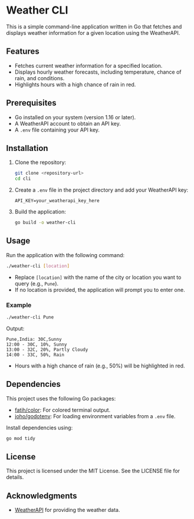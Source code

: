 # Weather CLI

This is a simple command-line application written in Go that fetches and displays weather information for a given location using the WeatherAPI.

## Features
- Fetches current weather information for a specified location.
- Displays hourly weather forecasts, including temperature, chance of rain, and conditions.
- Highlights hours with a high chance of rain in red.

## Prerequisites
- Go installed on your system (version 1.16 or later).
- A WeatherAPI account to obtain an API key.
- A `.env` file containing your API key.

## Installation
1. Clone the repository:
   ```bash
   git clone <repository-url>
   cd cli
   ```

2. Create a `.env` file in the project directory and add your WeatherAPI key:
   ```env
   API_KEY=your_weatherapi_key_here
   ```

3. Build the application:
   ```bash
   go build -o weather-cli
   ```

## Usage
Run the application with the following command:
```bash
./weather-cli [location]
```
- Replace `[location]` with the name of the city or location you want to query (e.g., `Pune`).
- If no location is provided, the application will prompt you to enter one.

### Example
```bash
./weather-cli Pune
```
Output:
```
Pune,India: 30C,Sunny
12:00 - 30C, 10%, Sunny
13:00 - 32C, 20%, Partly Cloudy
14:00 - 33C, 50%, Rain
```
- Hours with a high chance of rain (e.g., 50%) will be highlighted in red.

## Dependencies
This project uses the following Go packages:
- [fatih/color](https://github.com/fatih/color): For colored terminal output.
- [joho/godotenv](https://github.com/joho/godotenv): For loading environment variables from a `.env` file.

Install dependencies using:
```bash
go mod tidy
```

## License
This project is licensed under the MIT License. See the LICENSE file for details.

## Acknowledgments
- [WeatherAPI](https://www.weatherapi.com/) for providing the weather data.
